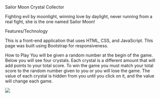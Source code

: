 Sailor Moon Crystal Collector

Fighting evil by moonlight, winning love by daylight, never running from a real fight, she is the one named Sailor Moon!


Features/Technology

This is a front-end application that uses HTML, CSS, and JavaScript.
This page was built using Bootstrap for responsiveness. 

How to Play
You will be given a random number at the begin of the game. Below you will see four crystals. Each crystal is a different amount that will add points to your total score. To win the game you must match your total score to the random number given to you or you will lose the game. The value of each crystal is hidden from you until you click on it, and the value will change each game.


![](crystalcollector.gif)